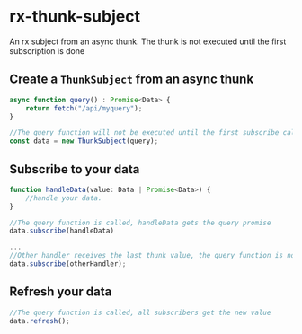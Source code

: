 # rx-thunk-subject
An rx subject from an async thunk.
The thunk is not executed until the first subscription is done

## Create a `ThunkSubject` from an async thunk
```js
async function query() : Promise<Data> {
    return fetch("/api/myquery");
}

//The query function will not be executed until the first subscribe call
const data = new ThunkSubject(query);
```

## Subscribe to your data
```js
function handleData(value: Data | Promise<Data>) {
    //handle your data.
}

//The query function is called, handleData gets the query promise
data.subscribe(handleData)

...
//Other handler receives the last thunk value, the query function is not called
data.subscribe(otherHandler);
```

## Refresh your data
```js
//The query function is called, all subscribers get the new value
data.refresh();
```